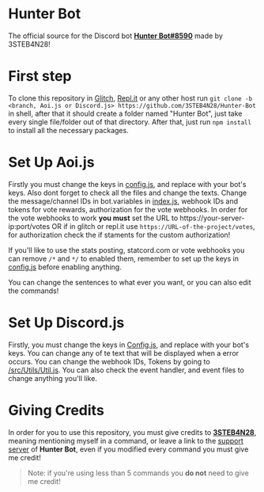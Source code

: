 # Hunter Bot

The official source for the Discord bot **[Hunter Bot#8590](https://discord.com/oauth2/authorize?client_id=755094850113896639&scope=bot&permissions=213249095)** made by 3STEB4N28!

# First step
To clone this repository in [Glitch](https://glitch.com), [Repl.it](https://replit.com) or any other host run `git clone -b <branch, Aoi.js or Discord.js> https://github.com/3STEB4N28/Hunter-Bot` in shell, after that it should create a folder named "Hunter Bot", just take every single file/folder out of that directory. After that, just run `npm install` to install all the necessary packages.

# Set Up Aoi.js

Firstly you must change the keys in [config.js](https://github.com/3STEB4N28/Hunter-Bot/blob/Aoi.js/config.js), and replace with your bot's keys. Also dont forget to check all the files and change the texts. Change the message/channel IDs in bot.variables in [index.js](https://github.com/3STEB4N28/Hunter-Bot/blob/Aoi.js/index.js), webhook IDs and tokens for vote rewards, authorization for the vote webhooks. In order for the vote webhooks to work **you must** set the URL to https://your-server-ip:port/votes OR if in glitch or repl.it use `https://URL-of-the-project/votes`, for authorization check the if staments for the custom authorization!

If you'll like to use the stats posting, statcord.com or vote webhooks you can remove `/*` and `*/` to enabled them, remember to set up the keys in [config.js](https://github.com/3STEB4N28/Hunter-Bot/blob/Aoi.js/config.js) before enabling anything.

You can change the sentences to what ever you want, or you can also edit the commands!

# Set Up Discord.js

Firstly, you must change the keys in [Config.js](https://github.com/3STEB4N28/Hunter-Bot/blob/Discord.js/Config.js), and replace with your bot's keys. You can change any of te text that will be displayed when a error occurs. You can change the webhook IDs, Tokens by going to [/src/Utils/Util.js](https://github.com/3STEB4N28/Hunter-Bot/blob/Discord.js/src/Utils/Util.js). You can also check the event handler, and event files to change anything you'll like.

# Giving Credits

 In order for you to use this repository, you must give credits to **[3STEB4N28](https://discord.com/users/701292425624420362)**, meaning mentioning myself in a command, or leave a link to the [support server](https://hunterbot.tk/support) of **Hunter Bot**, even if you modified every command you must give me credit!

> Note: if you're using less than 5 commands you **do not** need to give me credit!
